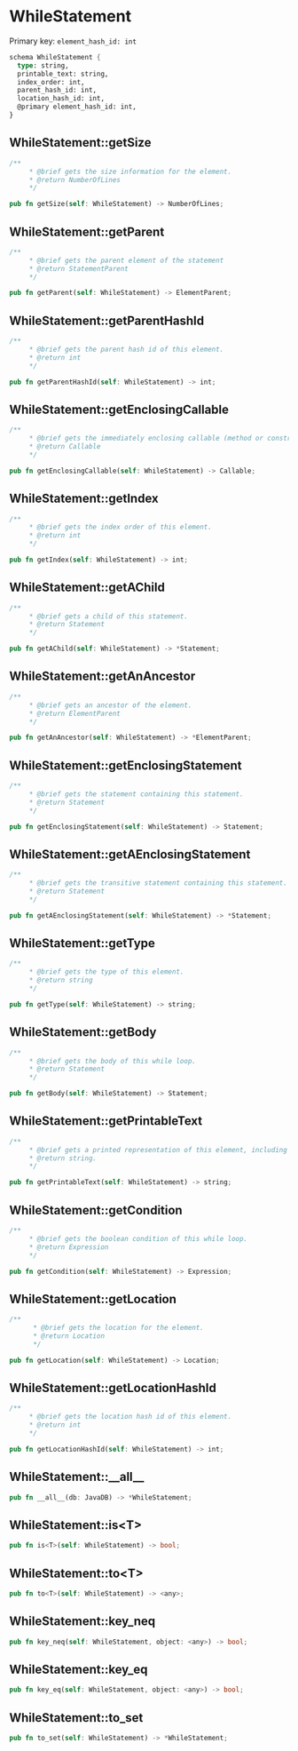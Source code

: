 # WhileStatement

Primary key: `element_hash_id: int`

```rust
schema WhileStatement {
  type: string,
  printable_text: string,
  index_order: int,
  parent_hash_id: int,
  location_hash_id: int,
  @primary element_hash_id: int,
}
```
## WhileStatement::getSize

```rust
/**
     * @brief gets the size information for the element.
     * @return NumberOfLines
     */
```
```rust
pub fn getSize(self: WhileStatement) -> NumberOfLines;
```
## WhileStatement::getParent

```rust
/**
     * @brief gets the parent element of the statement
     * @return StatementParent 
     */
```
```rust
pub fn getParent(self: WhileStatement) -> ElementParent;
```
## WhileStatement::getParentHashId

```rust
/**
     * @brief gets the parent hash id of this element.
     * @return int
     */
```
```rust
pub fn getParentHashId(self: WhileStatement) -> int;
```
## WhileStatement::getEnclosingCallable

```rust
/**
     * @brief gets the immediately enclosing callable (method or constructor) whose body contains this statement.
     * @return Callable 
     */
```
```rust
pub fn getEnclosingCallable(self: WhileStatement) -> Callable;
```
## WhileStatement::getIndex

```rust
/**
     * @brief gets the index order of this element.
     * @return int
     */
```
```rust
pub fn getIndex(self: WhileStatement) -> int;
```
## WhileStatement::getAChild

```rust
/**
     * @brief gets a child of this statement.
     * @return Statement 
     */
```
```rust
pub fn getAChild(self: WhileStatement) -> *Statement;
```
## WhileStatement::getAnAncestor

```rust
/**
     * @brief gets an ancestor of the element.
     * @return ElementParent 
     */
```
```rust
pub fn getAnAncestor(self: WhileStatement) -> *ElementParent;
```
## WhileStatement::getEnclosingStatement

```rust
/**
     * @brief gets the statement containing this statement.
     * @return Statement 
     */
```
```rust
pub fn getEnclosingStatement(self: WhileStatement) -> Statement;
```
## WhileStatement::getAEnclosingStatement

```rust
/**
     * @brief gets the transitive statement containing this statement.
     * @return Statement 
     */
```
```rust
pub fn getAEnclosingStatement(self: WhileStatement) -> *Statement;
```
## WhileStatement::getType

```rust
/**
     * @brief gets the type of this element.
     * @return string
     */
```
```rust
pub fn getType(self: WhileStatement) -> string;
```
## WhileStatement::getBody

```rust
/**
     * @brief gets the body of this while loop.
     * @return Statement 
     */
```
```rust
pub fn getBody(self: WhileStatement) -> Statement;
```
## WhileStatement::getPrintableText

```rust
/**
     * @brief gets a printed representation of this element, including its structure where applicable.
     * @return string.
     */
```
```rust
pub fn getPrintableText(self: WhileStatement) -> string;
```
## WhileStatement::getCondition

```rust
/**
     * @brief gets the boolean condition of this while loop.
     * @return Expression 
     */
```
```rust
pub fn getCondition(self: WhileStatement) -> Expression;
```
## WhileStatement::getLocation

```rust
/**
      * @brief gets the location for the element.
      * @return Location
      */
```
```rust
pub fn getLocation(self: WhileStatement) -> Location;
```
## WhileStatement::getLocationHashId

```rust
/**
     * @brief gets the location hash id of this element.
     * @return int
     */
```
```rust
pub fn getLocationHashId(self: WhileStatement) -> int;
```
## WhileStatement::\_\_all\_\_

```rust
pub fn __all__(db: JavaDB) -> *WhileStatement;
```
## WhileStatement::is\<T\>

```rust
pub fn is<T>(self: WhileStatement) -> bool;
```
## WhileStatement::to\<T\>

```rust
pub fn to<T>(self: WhileStatement) -> <any>;
```
## WhileStatement::key\_neq

```rust
pub fn key_neq(self: WhileStatement, object: <any>) -> bool;
```
## WhileStatement::key\_eq

```rust
pub fn key_eq(self: WhileStatement, object: <any>) -> bool;
```
## WhileStatement::to\_set

```rust
pub fn to_set(self: WhileStatement) -> *WhileStatement;
```
